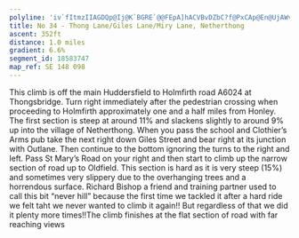 ```yaml
---
polyline: 'iv`fItmzIIAGDQp@Ij@K`BGRE`@@FEpA]hACVBvDZbC?f@PxCAp@En@UjAWvBC~@@^JfAb@zBd@hBR|@^vALl@HdANjEA^CC?GDEx@dCQr@Wd@I^QlCu@|BUdACPAlDF`DC~@OdBQnAYhAUlBWrAIZe@r@EL_@b@Uf@k@p@UPUDEH[XGJKt@MVSj@[XQZq@n@}BfB'
title: No 34 - Thong Lane/Giles Lane/Miry Lane, Netherthong
ascent: 352ft
distance: 1.0 miles
gradient: 6.6%
segment_id: 18583747
map_ref: SE 148 098
---
```

This climb is off the main Huddersfield to Holmfirth road A6024 at Thongsbridge. Turn right
immediately after the pedestrian crossing when proceeding to Holmfirth approximately one
and a half miles from Honley. The first section is steep at around 11% and slackens slightly
to around 9% up into the village of Netherthong. When you pass the school and Clothier’s
Arms pub take the next right down Giles Street and bear right at its junction with Outlane.
Then continue to the bottom ignoring the turns to the right and left. Pass St Mary’s Road on
your right and then start to climb up the narrow section of road up to Oldfield. This section
is hard as it is very steep (15%) and sometimes very slippery due to the overhanging trees
and a horrendous surface. Richard Bishop a friend and training partner used to call this bit
“never hill” because the first time we tackled it after a hard ride we felt taht we never
wanted to climb it again!! But regardless of that we did it plenty more times!!The climb
finishes at the flat section of road with far reaching views


